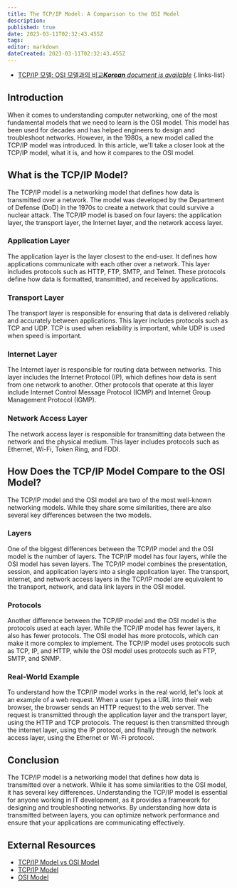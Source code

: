 ```yaml
---
title: The TCP/IP Model: A Comparison to the OSI Model
description: 
published: true
date: 2023-03-11T02:32:43.455Z
tags: 
editor: markdown
dateCreated: 2023-03-11T02:32:43.455Z
---
```


- [TCP/IP 모델: OSI 모델과의 비교***Korean** document is available*](/ko/Knowledge-base/Network/the-tcpip-model-a-comparison-to-the-osi-model)
{.links-list}

## Introduction

When it comes to understanding computer networking, one of the most fundamental models that we need to learn is the OSI model. This model has been used for decades and has helped engineers to design and troubleshoot networks. However, in the 1980s, a new model called the TCP/IP model was introduced. In this article, we'll take a closer look at the TCP/IP model, what it is, and how it compares to the OSI model.

## What is the TCP/IP Model?

The TCP/IP model is a networking model that defines how data is transmitted over a network. The model was developed by the Department of Defense (DoD) in the 1970s to create a network that could survive a nuclear attack. The TCP/IP model is based on four layers: the application layer, the transport layer, the Internet layer, and the network access layer.

### Application Layer

The application layer is the layer closest to the end-user. It defines how applications communicate with each other over a network. This layer includes protocols such as HTTP, FTP, SMTP, and Telnet. These protocols define how data is formatted, transmitted, and received by applications.

### Transport Layer

The transport layer is responsible for ensuring that data is delivered reliably and accurately between applications. This layer includes protocols such as TCP and UDP. TCP is used when reliability is important, while UDP is used when speed is important.

### Internet Layer

The Internet layer is responsible for routing data between networks. This layer includes the Internet Protocol (IP), which defines how data is sent from one network to another. Other protocols that operate at this layer include Internet Control Message Protocol (ICMP) and Internet Group Management Protocol (IGMP).

### Network Access Layer

The network access layer is responsible for transmitting data between the network and the physical medium. This layer includes protocols such as Ethernet, Wi-Fi, Token Ring, and FDDI.

## How Does the TCP/IP Model Compare to the OSI Model?

The TCP/IP model and the OSI model are two of the most well-known networking models. While they share some similarities, there are also several key differences between the two models.

### Layers

One of the biggest differences between the TCP/IP model and the OSI model is the number of layers. The TCP/IP model has four layers, while the OSI model has seven layers. The TCP/IP model combines the presentation, session, and application layers into a single application layer. The transport, internet, and network access layers in the TCP/IP model are equivalent to the transport, network, and data link layers in the OSI model.

### Protocols

Another difference between the TCP/IP model and the OSI model is the protocols used at each layer. While the TCP/IP model has fewer layers, it also has fewer protocols. The OSI model has more protocols, which can make it more complex to implement. The TCP/IP model uses protocols such as TCP, IP, and HTTP, while the OSI model uses protocols such as FTP, SMTP, and SNMP.

### Real-World Example

To understand how the TCP/IP model works in the real world, let's look at an example of a web request. When a user types a URL into their web browser, the browser sends an HTTP request to the web server. The request is transmitted through the application layer and the transport layer, using the HTTP and TCP protocols. The request is then transmitted through the internet layer, using the IP protocol, and finally through the network access layer, using the Ethernet or Wi-Fi protocol.

## Conclusion

The TCP/IP model is a networking model that defines how data is transmitted over a network. While it has some similarities to the OSI model, it has several key differences. Understanding the TCP/IP model is essential for anyone working in IT development, as it provides a framework for designing and troubleshooting networks. By understanding how data is transmitted between layers, you can optimize network performance and ensure that your applications are communicating effectively.

## External Resources

- [TCP/IP Model vs OSI Model](https://www.guru99.com/tcp-ip-model-vs-osi-model.html)
- [TCP/IP Model](https://www.geeksforgeeks.org/tcp-ip-model/)
- [OSI Model](https://www.cisco.com/c/en/us/about/press/internet-protocol-journal/back-issues/table-contents-58/135-models.html)
